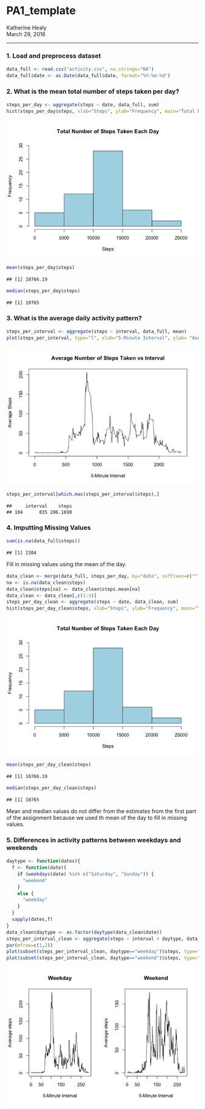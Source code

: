 # PA1_template
Katherine Healy  
March 29, 2016  


***
### 1. Load and preprocess dataset


```r
data_full <- read.csv("activity.csv", na.strings="NA")
data_full$date <- as.Date(data_full$date, format="%Y-%m-%d")
```

### 2. What is the mean total number of steps taken per day?


```r
steps_per_day <- aggregate(steps ~ date, data_full, sum)
hist(steps_per_day$steps, xlab="Steps", ylab="Frequency", main="Total Number of Steps Taken Each Day", ylim=c(0,30), col="lightblue")
```

![](PA1_template_files/figure-html/unnamed-chunk-2-1.png) 

```r
mean(steps_per_day$steps)
```

```
## [1] 10766.19
```

```r
median(steps_per_day$steps)
```

```
## [1] 10765
```

### 3. What is the average daily activity pattern?


```r
steps_per_interval <- aggregate(steps ~ interval, data_full, mean)
plot(steps_per_interval, type="l", xlab="5-Minute Interval", ylab= "Average Steps", main="Average Number of Steps Taken vs Interval")
```

![](PA1_template_files/figure-html/unnamed-chunk-3-1.png) 

```r
steps_per_interval[which.max(steps_per_interval$steps),]
```

```
##     interval    steps
## 104      835 206.1698
```

### 4. Imputting Missing Values


```r
sum(is.na(data_full$steps))
```

```
## [1] 2304
```

Fill in missing values using the mean of the day.


```r
data_clean <- merge(data_full, steps_per_day, by="date", suffixes=c("", ".mean"))
na <- is.na(data_clean$steps)
data_clean$steps[na] <- data_clean$steps.mean[na]
data_clean <- data_clean[,c(1:3)]
steps_per_day_clean <- aggregate(steps ~ date, data_clean, sum)
hist(steps_per_day_clean$steps, xlab="Steps", ylab="Frequency", main="Total Number of Steps Taken Each Day", ylim=c(0,30), col="lightblue")
```

![](PA1_template_files/figure-html/unnamed-chunk-5-1.png) 

```r
mean(steps_per_day_clean$steps)
```

```
## [1] 10766.19
```

```r
median(steps_per_day_clean$steps)
```

```
## [1] 10765
```

Mean and median values do not differ from the estimates from the first part of the assignment because we used th mean of the day to fill in missing values.

### 5. Differences in activity patterns between weekdays and weekends


```r
daytype <- function(dates){
  f <- function(date){
    if (weekdays(date) %in% c("Saturday", "Sunday")) {
      "weekend"
    }
    else {
      "weekday"
    }
  }
  sapply(dates,f)
}
data_clean$daytype <- as.factor(daytype(data_clean$date))
steps_per_interval_clean <- aggregate(steps ~ interval + daytype, data_clean, mean)
par(mfrow=c(1,2))
plot(subset(steps_per_interval_clean, daytype=="weekday")$steps, type="l", xlab="5-Minute Interval", ylab="Average steps", main="Weekday")
plot(subset(steps_per_interval_clean, daytype=="weekend")$steps, type="l", xlab="5-Minute Interval", ylab="Average steps", main="Weekend")
```

![](PA1_template_files/figure-html/unnamed-chunk-6-1.png) 
